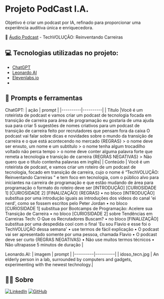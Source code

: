 # Projeto PodCast I.A.
Objetivo é criar um podcast por IA, refinado para proporcionar uma experiência auditiva única e enriquecedora.

📖 [Áudio Podcast](.github/assets/EbookPython.pdf) - TechVOLUÇÃO: Reinventando Carreiras

## 💻 Tecnologias utilizadas no projeto:
 - [ChatGPT](https://chat.openai.com/) 
 - [Leonardo AI](https://app.leonardo.ai/)
 - [Elevenlabs.io](https://elevenlabs.io/) 
 - 

## 📰 Prompts e ferramentas
 ChatGPT:
| ação | prompt |
|----------|----------|
| Título |Você é um roteirista de podcast e vamos criar um podcast de tecnologia focada em transição de carreira para área de programação eu gostaria de uma ajuda sua para criar 5 sugestões de nomes criativos para um podcast de transição de carreira  feito por recrutadores que pensam fora da caixa O podcast vai falar sobre dicas e novidades sobre o mundo da transição de carreira e o que está acontecendo no mercado {REGRAS} > o nome deve ser enxuto, um nome e um subtítulo > o nome tenha algum trocadilho voltado não perca tempo  > o nome deve conter alguma palavra forte que remeta a tecnologia e transição de carreira {REGRAS NEGATIVAS} > Não quero que o título contenha palavras em inglês|
| Conteúdo | Você é um roteirista de podcast, e vamos criar um roteiro de um podcast de tecnologia, focado em transição de carreira, cujo o nome é “TechVOLUÇÃO: Reinventando Carreiras " e tem foco em tecnologia, com o público alvo para iniciantes na carreira de programação e que estão mudando de área para programação o formato do roteiro deve ser [INTRODUÇÃO] [CURIOSIDADE 1] [CURIOSIDADE 2] [FINALIZAÇÃO] {REGRAS} •	no bloco [INTRODUÇÃO] substitua por uma introdução iguais as introduções dos vídeos do canal 'ei nerd', como se fossem escritos pelo Peter Jordan •	no bloco [CURIOSIDADE 1] substitua por Bootcamps de Programação: Acelere sua Transição de Carreira •	no bloco [CURIOSIDADE 2] sobre Tendências em Carreiras Tech: O Que os Recrutadores Buscam? •	no bloco [FINALIZAÇÃO] substitua por uma despedida cool com o final 'Eu sou Flavio e esse foi o TechVOLUÇÃO dessa semana' •	use termos de fácil explicação •	O podcast vai ser apresentado somente por uma pessoa, chamada Flavio •	O podcast deve ser curto {REGRAS NEGATIVAS} •	Não use muitos termos técnicos •	Não ultrapasse 5 minutos de duração
|

Leonardo.AI:
| imagem | prompt |
|----------|----------|
| idoso_tecn.jpg | An elderly person in a lab, surrounded by computers and gadgets, experimenting with the newest technology.|

## 👨‍💻 Sobre
[![LinkedIn](https://img.shields.io/badge/LinkedIn-blue?style=for-the-badge&logo=linkedin&logoColor=white)](https://www.linkedin.com/in/flavioalessandropereira/)
[![GitHub](https://img.shields.io/badge/github-black?style=for-the-badge&logo=github&logoColor=white)](https://github.com/flavioalessandropereira)

